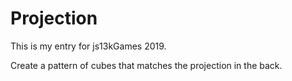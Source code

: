 # Projection

This is my entry for js13kGames 2019.

Create a pattern of cubes that matches the projection in the back.

